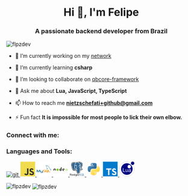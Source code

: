 <h1 align="center">Hi 👋, I'm Felipe</h1>
<h3 align="center">A passionate backend developer from Brazil</h3>

<p align="left"> <img src="https://komarev.com/ghpvc/?username=flpzdev&label=Profile%20views&color=0e75b6&style=flat" alt="flpzdev" /> </p>

- 🔭 I’m currently working on my [network](https://github.com/flpzdev/Faraday-Network)

- 🌱 I’m currently learning **csharp**

- 👯 I’m looking to collaborate on [qbcore-framework](https://github.com/qbcore-framework)

- 💬 Ask me about **Lua, JavaScript, TypeScript**

- 📫 How to reach me **nietzschefati+github@gmail.com**

- ⚡ Fun fact **It is impossible for most people to lick their own elbow.**

<h3 align="left">Connect with me:</h3>
<p align="left">
</p>

<h3 align="left">Languages and Tools:</h3>
<p align="left"> <a href="https://git-scm.com/" target="_blank" rel="noreferrer"> <img src="https://www.vectorlogo.zone/logos/git-scm/git-scm-icon.svg" alt="git" width="40" height="40"/> </a> <a href="https://developer.mozilla.org/en-US/docs/Web/JavaScript" target="_blank" rel="noreferrer"> <img src="https://raw.githubusercontent.com/devicons/devicon/master/icons/javascript/javascript-original.svg" alt="javascript" width="40" height="40"/> </a> <a href="https://www.mysql.com/" target="_blank" rel="noreferrer"> <img src="https://raw.githubusercontent.com/devicons/devicon/master/icons/mysql/mysql-original-wordmark.svg" alt="mysql" width="40" height="40"/> </a> <a href="https://nodejs.org" target="_blank" rel="noreferrer"> <img src="https://raw.githubusercontent.com/devicons/devicon/master/icons/nodejs/nodejs-original-wordmark.svg" alt="nodejs" width="40" height="40"/> </a> <a href="https://www.postgresql.org" target="_blank" rel="noreferrer"> <img src="https://raw.githubusercontent.com/devicons/devicon/master/icons/postgresql/postgresql-original-wordmark.svg" alt="postgresql" width="40" height="40"/> </a> <a href="https://www.python.org" target="_blank" rel="noreferrer"> <img src="https://raw.githubusercontent.com/devicons/devicon/master/icons/python/python-original.svg" alt="python" width="40" height="40"/> </a> <a href="https://www.typescriptlang.org/" target="_blank" rel="noreferrer"> <img src="https://raw.githubusercontent.com/devicons/devicon/master/icons/typescript/typescript-original.svg" alt="typescript" width="40" height="40"/> </a> <a href="https://www.lua.org/" target="_blank"> <img src="https://raw.githubusercontent.com/devicons/devicon/master/icons/lua/lua-original-wordmark.svg" alt="linux" width="40" height="40"/> </a> </p>

<p><img align="left" src="https://github-readme-stats.vercel.app/api/top-langs?username=flpzdev&show_icons=true&locale=en&layout=compact" alt="flpzdev" /></p>


<p>&nbsp;<img align="center" src="https://github-readme-stats.vercel.app/api?username=flpzdev&show_icons=true&locale=en" alt="flpzdev" /></p>

